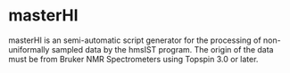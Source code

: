 # masterHI

masterHI is an semi-automatic script generator for the processing of non-uniformally sampled data by the hmsIST program. The origin of the data must be from Bruker NMR Spectrometers using Topspin 3.0 or later. 
